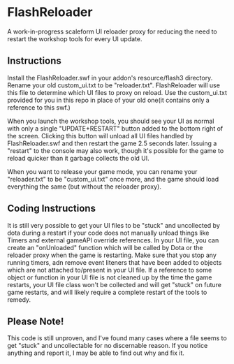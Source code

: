 # FlashReloader
A work-in-progress scaleform UI reloader proxy for reducing the need to restart the workshop tools for every UI update.

## Instructions
Install the FlashReloader.swf in your addon's resource/flash3 directory.
Rename your old custom_ui.txt to be "reloader.txt".  FlashReloader will use this file to determine which UI files to proxy on reload.
Use the custom_ui.txt provided for you in this repo in place of your old one(it contains only a reference to this swf.)

When you launch the workshop tools, you should see your UI as normal with only a single "UPDATE+RESTART" button added to the bottom right of the screen.  Clicking this button will unload all UI files handled by FlashReloader.swf and then restart the game 2.5 seconds later.  Issuing a "restart" to the console may also work, though it's possible for the game to reload quicker than it garbage collects the old UI.

When you want to release your game mode, you can rename your "reloader.txt" to be "custom_ui.txt" once more, and the game should load everything the same (but without the reloader proxy).

## Coding Instructions
It is still very possible to get your UI files to be "stuck" and uncollected by dota during a restart if your code does not manually unload things like Timers and external gameAPI override references.  In your UI file, you can create an "onUnloaded" function which will be called by Dota or the reloader proxy when the game is restarting.  Make sure that you stop any running timers, adn remove event liteners that have been added to objects which are not attached to/present in your UI file.  If a reference to some object or function in your UI file is not cleaned up by the time the game restarts, your UI file class won't be collected and will get "stuck" on future game restarts, and will likely require a complete restart of the tools to remedy.

## Please Note!
This code is still unproven, and I've found many cases where a file seems to get "stuck" and uncollectable for no discernable reason.  If you notice anything and report it, I may be able to find out why and fix it.